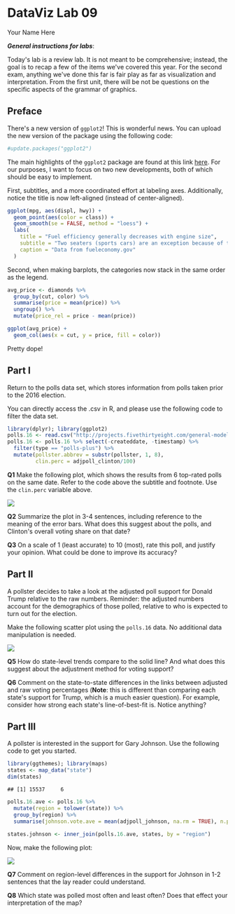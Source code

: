 # DataViz Lab 09
Your Name Here  



***General instructions for labs***: 

Today's lab is a review lab. It is not meant to be comprehensive; instead, the goal is to recap a few of the items we've covered this year. For the second exam, anything we've done this far is fair play as far as visualization and interpretation. From the first unit, there will be not be questions on the specific aspects of the grammar of graphics.

## Preface

There's a new version of `ggplot2`! This is wonderful news. You can upload the new version of the package using the following code:


```r
#update.packages("ggplot2")
```

The main highlights of the `ggplot2` package are found at this link [here](https://blog.rstudio.org/2016/11/14/ggplot2-2-2-0/). For our purposes, I want to focus on two new developments, both of which should be easy to implement. 

First, subtitles, and a more coordinated effort at labeling axes. Additionally, notice the title is now left-aligned (instead of center-aligned).


```r
ggplot(mpg, aes(displ, hwy)) +
  geom_point(aes(color = class)) +
  geom_smooth(se = FALSE, method = "loess") +
  labs(
    title = "Fuel efficiency generally decreases with engine size",
    subtitle = "Two seaters (sports cars) are an exception because of their light weight",
    caption = "Data from fueleconomy.gov"
  )
```


Second, when making barplots, the categories now stack in the same order as the legend.


```r
avg_price <- diamonds %>% 
  group_by(cut, color) %>% 
  summarise(price = mean(price)) %>% 
  ungroup() %>% 
  mutate(price_rel = price - mean(price))

ggplot(avg_price) + 
  geom_col(aes(x = cut, y = price, fill = color))
```

Pretty dope!


## Part I

Return to the polls data set, which stores information from polls taken prior to the 2016 election.  

You can directly access the .csv in R, and please use the following code to filter the data set.


```r
library(dplyr); library(ggplot2)
polls.16 <- read.csv("http://projects.fivethirtyeight.com/general-model/president_general_polls_2016.csv")
polls.16 <- polls.16 %>% select(-createddate, -timestamp) %>%
  filter(type == "polls-plus") %>%
  mutate(pollster.abbrev = substr(pollster, 1, 8), 
         clin.perc = adjpoll_clinton/100)
```

**Q1** Make the following plot, which shows the results from 6 top-rated polls on the same date. Refer to the code above the subtitle and footnote. Use the `clin.perc` variable above.


![](Lab09_files/figure-html/unnamed-chunk-5-1.png)<!-- -->


**Q2** Summarize the plot in 3-4 sentences, including reference to the meaning of the error bars. What does this suggest about the polls, and Clinton's overall voting share on that date? 

**Q3** On a scale of 1 (least accurate) to 10 (most), rate this poll, and justify your opinion. What could be done to improve its accuracy?


## Part II

A pollster decides to take a look at the adjusted poll support for Donald Trump relative to the raw numbers. Reminder: the adjusted numbers account for the demographics of those polled, relative to who is expected to turn out for the election. 

Make the following scatter plot using the `polls.16` data. No additional data manipulation is needed. 

![](Lab09_files/figure-html/unnamed-chunk-6-1.png)<!-- -->

**Q5** How do state-level trends compare to the solid line? And what does this suggest about the adjustment method for voting support?

**Q6** Comment on the state-to-state differences in the links between adjusted and raw voting percentages (**Note**: this is different than comparing each state's support for Trump, which is a much easier question). For example, consider how strong each state's line-of-best-fit is. Notice anything?


## Part III

A pollster is interested in the support for Gary Johnson. Use the following code to get you started. 


```r
library(ggthemes); library(maps)
states <- map_data("state")
dim(states)
```

```
## [1] 15537     6
```

```r
polls.16.ave <- polls.16 %>%
  mutate(region = tolower(state)) %>%
  group_by(region) %>% 
  summarise(johnson.vote.ave = mean(adjpoll_johnson, na.rm = TRUE), n.poll = n())
  
states.johnson <- inner_join(polls.16.ave, states, by = "region")
```

Now, make the following plot:

![](Lab09_files/figure-html/unnamed-chunk-8-1.png)<!-- -->

**Q7** Comment on region-level differences in the support for Johnson in 1-2 sentences that the lay reader could understand.

**Q8** Which state was polled most often and least often? Does that effect your interpretation of the map? 
